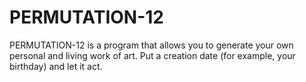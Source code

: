 # PERMUTATION-12
PERMUTATION-12 is a program that allows you to generate your own personal and living work of art. Put a creation date (for example, your birthday) and let it act.
